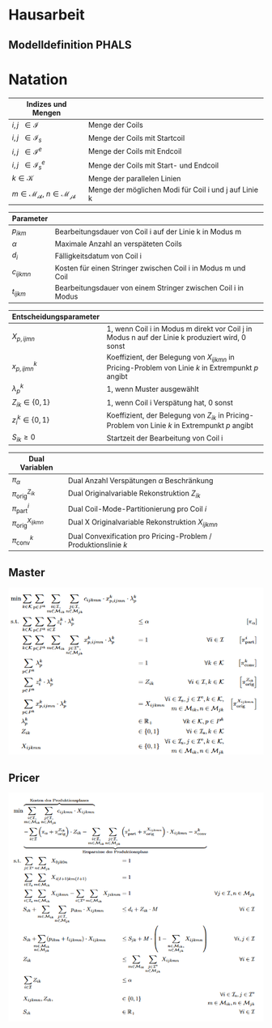 # Hausarbeit
## Modelldefinition PHALS
# Natation

|Indizes und Mengen          |                                                                                  |
| --------------------------------------------------- | ------------------------------------------------------- |
|$i,j \ \ \in \mathcal{I}$                            | Menge der Coils                                         |       
|$i,j \ \ \in \mathcal{I}_s$                          | Menge der Coils mit Startcoil                           |       
|$i,j \ \ \in \mathcal{I}^e$                          | Menge der Coils mit Endcoil                             |       
|$i,j \ \ \in \mathcal{I}^e_s$                       | Menge der Coils mit Start- und Endcoil                  |       
|$k \in \mathcal{K}$  				      | Menge der parallelen Linien                             |
|$m \in \mathcal{M_{ik}},~n \in \mathcal{M_{jk}}$    | Menge der möglichen Modi für Coil i und j auf Linie k   |


|Parameter                                            |                                                         |
| --------------------------------------------------- | ------------------------------------------------------- |
|$p_{ikm}$                                            | Bearbeitungsdauer von Coil i auf der Linie k in Modus m |
|$\alpha$                                             | Maximale Anzahl an verspäteten Coils                    |
|$d_i$                                                | Fälligkeitsdatum von Coil i                             |
|$c_{ijkmn}$                                          | Kosten für einen Stringer zwischen Coil i in Modus m und Coil |
|$t_{ijkm}$                                          |Bearbeitungsdauer von einem Stringer zwischen Coil i in Modus |

|Entscheidungsparameter                               |                                                         |
| --------------------------------------------------- | ------------------------------------------------------- |
| $X_{p,ijmn}$                            	      |  1, wenn Coil i in Modus m direkt vor Coil j in Modus n auf der Linie k produziert wird, 0 sonst |
| $x^k_{p,ijmn}$                            	      |  Koeffizient, der Belegung von $X_{ijkmn}$ in Pricing-Problem von Linie $k$ in Extrempunkt $p$ angibt              |
| $\lambda^k_p$                                       | 1, wenn Muster ausgewählt				|
| $Z_{ik} \in \{0,1\}$                                 | 1, wenn Coil i Verspätung hat, 0 sonst                  |
| $z^k_{i} \in \{0,1\}$                               |  Koeffizient, der Belegung von $Z_{ik}$ in Pricing-Problem von Linie $k$ in Extrempunkt $p$ angibt                                                 |                                
| $S_{ik} \geq 0$                                        | Startzeit der Bearbeitung von Coil i                    |

|Dual Variablen                             |                                                         |
| --------------------------------------------------- | ------------------------------------------------------- |
|$\pi_{\alpha}$                                 | Dual Anzahl Verspätungen $\alpha$ Beschränkung                                                   |
|$\pi^{Z_{ik}}_\text{orig}$                                 | Dual Originalvariable Rekonstruktion $Z_{ik}$                                                 |
|$\pi^{i}_\text{part}$                                 |  Dual Coil-Mode-Partitionierung pro Coil $i$                                                |
|$\pi^{X_{ijkmn}}_\text{orig}$                                 | Dual X Originalvariable Rekonstruktion $X_{ijkmn}$                                                 |
|$\pi^{k}_\text{conv}$                                 |  Dual Convexification pro Pricing-Problem / Produktionslinie $k$                                                 |
## Master
![alt text](./pictures/master1.png)

## Pricer
![alt text](./pictures/pricer1.png)
